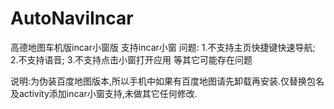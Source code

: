 # AutoNaviIncar
高德地图车机版incar小窗版
支持incar小窗
问题:
1.不支持主页快捷键快速导航;
2.不支持语音;
3.不支持点击小窗打开应用
等其它可能存在问题

说明:为伪装百度地图版本,所以手机中如果有百度地图请先卸载再安装.仅替换包名及activity添加incar小窗支持,未做其它任何修改.
